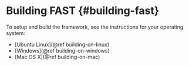 Building FAST {#building-fast}
===============================

To setup and build the framework, see the instructions for your operating system:
- [Ubuntu Linux](@ref building-on-linux)
- [Windows](@ref building-on-windows)
- [Mac OS X](@ref building-on-mac) 
